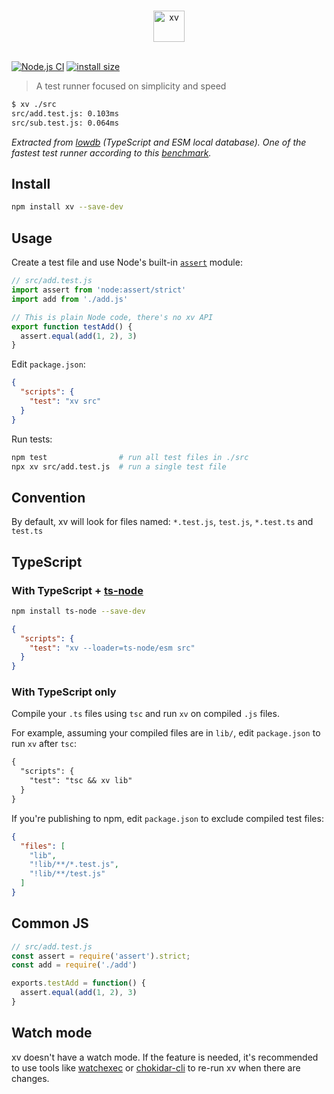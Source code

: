 <p align="center">
  <br>
  <img src="xv.svg" alt="xv" height=50>
  <br>
  <br>
</p>

[![Node.js CI](https://github.com/typicode/xv/actions/workflows/node.js.yml/badge.svg)](https://github.com/typicode/xv/actions/workflows/node.js.yml) [![install size](https://packagephobia.com/badge?p=xv)](https://packagephobia.com/result?p=xv)

> A test runner focused on simplicity and speed

```sh
$ xv ./src
src/add.test.js: 0.103ms
src/sub.test.js: 0.064ms
```

_Extracted from [lowdb](https://github.com/typicode/lowdb) (TypeScript and ESM local database). One of the fastest test runner according to this [benchmark](https://github.com/icetbr/comparing-testing-libraries)._

## Install

```sh
npm install xv --save-dev
```

## Usage

Create a test file and use Node's built-in [`assert`](https://nodejs.org/api/assert.html) module:

```js
// src/add.test.js
import assert from 'node:assert/strict'
import add from './add.js'

// This is plain Node code, there's no xv API
export function testAdd() {
  assert.equal(add(1, 2), 3)
}
```

Edit `package.json`:

```json
{
  "scripts": {
    "test": "xv src"
  }
}
```

Run tests:

```sh
npm test                # run all test files in ./src
npx xv src/add.test.js  # run a single test file
```

## Convention

By default, xv will look for files named: `*.test.js`, `test.js`, `*.test.ts` and `test.ts`

## TypeScript

### With TypeScript + [ts-node](https://typestrong.org/ts-node/)

```sh
npm install ts-node --save-dev
```

```json
{
  "scripts": {
    "test": "xv --loader=ts-node/esm src"
  }
}
```

### With TypeScript only

Compile your `.ts` files using `tsc` and run `xv` on compiled `.js` files. 

For example, assuming your compiled files are in `lib/`, edit `package.json` to run `xv` after `tsc`:

```diff
{
  "scripts": {
    "test": "tsc && xv lib"
  }
}
```

If you're publishing to npm, edit `package.json` to exclude compiled test files:

```json
{
  "files": [
    "lib",
    "!lib/**/*.test.js",
    "!lib/**/test.js"
  ]
}
```

## Common JS

```js
// src/add.test.js
const assert = require('assert').strict;
const add = require('./add')

exports.testAdd = function() {
  assert.equal(add(1, 2), 3)
}
```

## Watch mode

xv doesn't have a watch mode. If the feature is needed, it's recommended to use tools like [watchexec](https://github.com/watchexec/watchexec) or [chokidar-cli](https://github.com/open-cli-tools/chokidar-cli) to re-run xv when there are changes.
